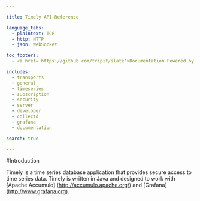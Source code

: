 ```yaml
---

title: Timely API Reference

language_tabs:
  - plaintext: TCP
  - http: HTTP
  - json: WebSocket

toc_footers:
  - <a href='https://github.com/tripit/slate'>Documentation Powered by Slate</a>

includes:
  - transports
  - general
  - timeseries
  - subscription
  - security
  - server
  - developer
  - collectd
  - grafana
  - documentation

search: true

---
```


#Introduction

Timely is a time series database application that provides secure access to time series data. Timely is written in Java and designed to work with [Apache Accumulo] (http://accumulo.apache.org/) and [Grafana] (http://www.grafana.org).

